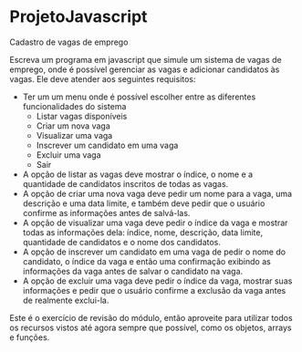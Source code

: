 # ProjetoJavascript
Cadastro de vagas de emprego

Escreva um programa em javascript que simule um sistema de vagas de emprego, onde é possível gerenciar as vagas e adicionar candidatos às vagas. Ele deve atender aos seguintes requisitos:

- Ter um um menu onde é possível escolher entre as diferentes funcionalidades do sistema
    - Listar vagas disponíveis
    - Criar um nova vaga
    - Visualizar uma vaga
    - Inscrever um candidato em uma vaga
    - Excluir uma vaga
    - Sair
- A opção de listar as vagas deve mostrar o índice, o nome e a quantidade de candidatos inscritos de todas as vagas.
- A opção de criar uma nova vaga deve pedir um nome para a vaga, uma descrição e uma data limite, e também deve pedir que o usuário confirme as informações antes de salvá-las.
- A opção de visualizar uma vaga deve pedir o índice da vaga e mostrar todas as informações dela: índice, nome, descrição, data limite, quantidade de candidatos e o nome dos candidatos.
- A opção de inscrever um candidato em uma vaga de pedir o nome do candidato, o índice da vaga e então uma confirmação exibindo as informações da vaga antes de salvar o candidato na vaga.
- A opção de excluir uma vaga deve pedir o índice da vaga, mostrar suas informações e pedir que o usuário confirme a exclusão da vaga antes de realmente exclui-la.

Este é o exercício de revisão do módulo, então aproveite para utilizar todos os recursos vistos até agora sempre que possível, como os objetos, arrays e funções.
